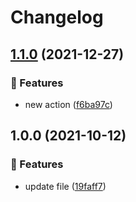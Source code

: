 # Changelog

## [1.1.0](https://www.github.com/dmitry-sk/Actions/compare/v1.0.0...v1.1.0) (2021-12-27)


### 🚀 Features

* new action ([f6ba97c](https://www.github.com/dmitry-sk/Actions/commit/f6ba97cd19976ab48e324dc8a41d47ec4d2439d1))

## 1.0.0 (2021-10-12)


### 🚀 Features

* update file ([19faff7](https://www.github.com/dmitry-sk/Actions/commit/19faff7180cc5d64d5ba6a9adc526142735b6d14))
